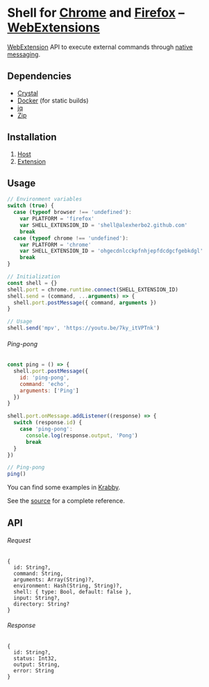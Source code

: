 # Shell for [Chrome] and [Firefox] – [WebExtensions]

[Chrome]: https://google.com/chrome/
[Firefox]: https://mozilla.org/firefox/
[WebExtensions]: https://developer.mozilla.org/en-US/docs/Mozilla/Add-ons/WebExtensions

[WebExtension][WebExtensions] API to execute external commands through [native messaging].

[Native messaging]: https://developer.chrome.com/extensions/nativeMessaging

## Dependencies

- [Crystal]
- [Docker] (for static builds)
- [jq]
- [Zip]

[Crystal]: https://crystal-lang.org
[Docker]: https://docker.com
[jq]: https://stedolan.github.io/jq/
[Zip]: http://infozip.sourceforge.net/Zip.html

## Installation

1. [Host](host)
2. [Extension](extension)

## Usage

``` javascript
// Environment variables
switch (true) {
  case (typeof browser !== 'undefined'):
    var PLATFORM = 'firefox'
    var SHELL_EXTENSION_ID = 'shell@alexherbo2.github.com'
    break
  case (typeof chrome !== 'undefined'):
    var PLATFORM = 'chrome'
    var SHELL_EXTENSION_ID = 'ohgecdnlcckpfnhjepfdcdgcfgebkdgl'
    break
}

// Initialization
const shell = {}
shell.port = chrome.runtime.connect(SHELL_EXTENSION_ID)
shell.send = (command, ...arguments) => {
  shell.port.postMessage({ command, arguments })
}

// Usage
shell.send('mpv', 'https://youtu.be/7ky_itVPTnk')
```

###### Ping-pong

``` javascript
const ping = () => {
  shell.port.postMessage({
    id: 'ping-pong',
    command: 'echo',
    arguments: ['Ping']
  })
}

shell.port.onMessage.addListener((response) => {
  switch (response.id) {
    case 'ping-pong':
      console.log(response.output, 'Pong')
      break
  }
})

// Ping-pong
ping()
```

You can find some examples in [Krabby].

[Krabby]: https://krabby.netlify.app

See the [source](host/src) for a complete reference.

## API

###### Request

``` crystal
{
  id: String?,
  command: String,
  arguments: Array(String)?,
  environment: Hash(String, String)?,
  shell: { type: Bool, default: false },
  input: String?,
  directory: String?
}
```

###### Response

``` crystal
{
  id: String?,
  status: Int32,
  output: String,
  error: String
}
```
